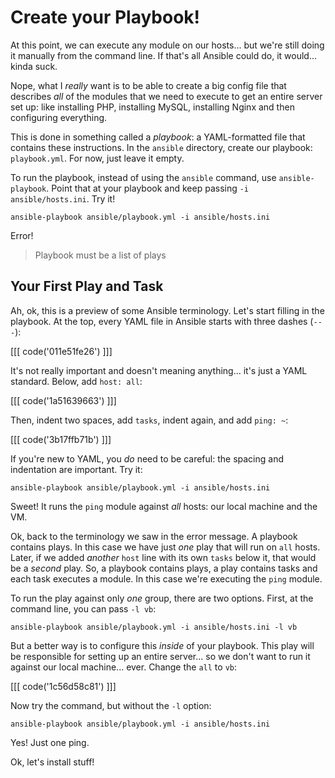 # Create your Playbook!

At this point, we can execute any module on our hosts... but we're still doing it
manually from the command line. If that's all Ansible could do, it would... kinda
suck.

Nope, what I *really* want is to be able to create a big config file that describes
*all* of the modules that we need to execute to get an entire server set up: like
installing PHP, installing MySQL, installing Nginx and then configuring everything.

This is done in something called a *playbook*: a YAML-formatted file that contains
these instructions. In the `ansible` directory, create our playbook: `playbook.yml`.
For now, just leave it empty.

To run the playbook, instead of using the `ansible` command, use `ansible-playbook`.
Point that at your playbook and keep passing `-i ansible/hosts.ini`. Try it!

```terminal
ansible-playbook ansible/playbook.yml -i ansible/hosts.ini
```

Error!

> Playbook must be a list of plays

## Your First Play and Task

Ah, ok, this is a preview of some Ansible terminology. Let's start filling in the
playbook. At the top, every YAML file in Ansible starts with three dashes (`---`):

[[[ code('011e51fe26') ]]]

It's not really important and doesn't meaning anything... it's just a YAML standard.
Below, add `host: all`:

[[[ code('1a51639663') ]]]

Then, indent two spaces, add `tasks`, indent again, and  add `ping: ~`:

[[[ code('3b17ffb71b') ]]]

If you're new to YAML, you *do* need to be careful: the spacing and indentation
are important. Try it:

```terminal
ansible-playbook ansible/playbook.yml -i ansible/hosts.ini
```

Sweet! It runs the `ping` module against *all* hosts: our local machine and the VM.

Ok, back to the terminology we saw in the error message. A playbook contains plays.
In this case we have just *one* play that will run on `all` hosts. Later, if we added
*another* `host` line with its own `tasks` below it, that would be a *second* play.
So, a playbook contains plays, a play contains tasks and each task executes a module.
In this case we're executing the `ping` module.

To run the play against only *one* group, there are two options. First, at the
command line, you can pass `-l vb`:

```terminal
ansible-playbook ansible/playbook.yml -i ansible/hosts.ini -l vb
```

But a better way is to configure this *inside* of your playbook. This play will
be responsible for setting up an entire server... so we don't want to run it against
our local machine... ever. Change the `all` to `vb`:

[[[ code('1c56d58c81') ]]]

Now try the command, but without the `-l` option:

```terminal
ansible-playbook ansible/playbook.yml -i ansible/hosts.ini
```

Yes! Just one ping.

Ok, let's install stuff!
